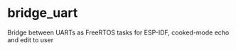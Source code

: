 # bridge_uart
Bridge between UARTs as FreeRTOS tasks for ESP-IDF, cooked-mode echo and edit to user
